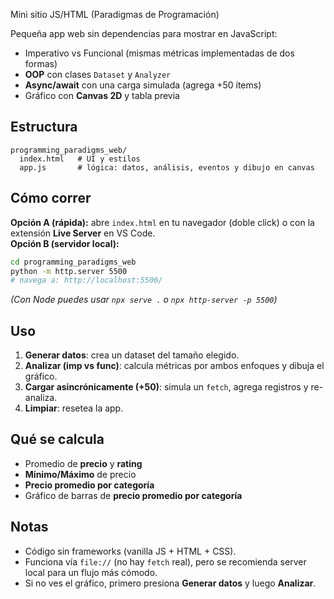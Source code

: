 Mini sitio JS/HTML (Paradigmas de Programación)

Pequeña app web sin dependencias para mostrar en JavaScript:
- Imperativo vs Funcional (mismas métricas implementadas de dos formas)
- **OOP** con clases `Dataset` y `Analyzer`
- **Async/await** con una carga simulada (agrega +50 ítems)
- Gráfico con **Canvas 2D** y tabla previa

## Estructura
```
programming_paradigms_web/
  index.html   # UI y estilos
  app.js       # lógica: datos, análisis, eventos y dibujo en canvas
```

## Cómo correr
**Opción A (rápida):** abre `index.html` en tu navegador (doble click) o con la extensión **Live Server** en VS Code.  
**Opción B (servidor local):**
```bash
cd programming_paradigms_web
python -m http.server 5500
# navega a: http://localhost:5500/
```
*(Con Node puedes usar `npx serve .` o `npx http-server -p 5500`)*

## Uso
1. **Generar datos**: crea un dataset del tamaño elegido.
2. **Analizar (imp vs func)**: calcula métricas por ambos enfoques y dibuja el gráfico.
3. **Cargar asincrónicamente (+50)**: simula un `fetch`, agrega registros y re-analiza.
4. **Limpiar**: resetea la app.

## Qué se calcula
- Promedio de **precio** y **rating**
- **Mínimo/Máximo** de precio
- **Precio promedio por categoría**
- Gráfico de barras de **precio promedio por categoría**

## Notas
- Código sin frameworks (vanilla JS + HTML + CSS).
- Funciona vía `file://` (no hay `fetch` real), pero se recomienda server local para un flujo más cómodo.
- Si no ves el gráfico, primero presiona **Generar datos** y luego **Analizar**.

